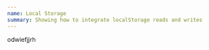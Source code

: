 ```yaml
---
name: Local Storage
summary: Showing how to integrate localStorage reads and writes
---
```


odwiefjjrh